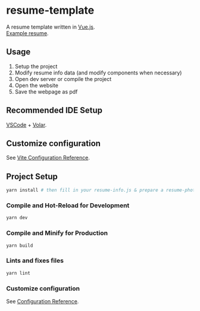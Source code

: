 # resume-template

A resume template written in [Vue.js](https://vuejs.org/). \
[Example resume](resume-example.pdf).

## Usage

1. Setup the project
2. Modify resume info data (and modify components when necessary)
3. Open dev server or compile the project
4. Open the website
5. Save the webpage as pdf

## Recommended IDE Setup

[VSCode](https://code.visualstudio.com/) + [Volar](https://marketplace.visualstudio.com/items?itemName=Vue.volar).

## Customize configuration

See [Vite Configuration Reference](https://vitejs.dev/config/).

## Project Setup

```sh
yarn install # then fill in your resume-info.js & prepare a resume-photo if needed
```

### Compile and Hot-Reload for Development

```sh
yarn dev
```

### Compile and Minify for Production

```sh
yarn build
```

### Lints and fixes files

```sh
yarn lint
```

### Customize configuration

See [Configuration Reference](https://cli.vuejs.org/config/).
